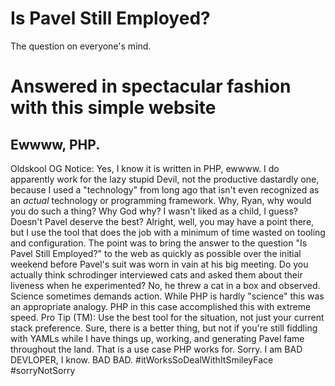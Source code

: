 # Is Pavel Still Employed?
The question on everyone's mind.

# Answered in spectacular fashion with this simple website

## Ewwww, PHP.

Oldskool OG Notice: Yes, I know it is written in PHP, ewwww. I do apparently work for the lazy stupid Devil, not the productive dastardly one, because I used a "technology" from long ago that isn't even recognized as an _actual_ technology or programming framework. Why, Ryan, why would you do such a thing? Why God why? I wasn't liked as a child, I guess? Doesn't Pavel deserve the best? Alright, well, you may have a point there, but I use the tool that does the job with a minimum of time wasted on tooling and configuration. The point was to bring the answer to the question "Is Pavel Still Employed?" to the web as quickly as possible over the initial weekend before Pavel's suit was worn in vain at his big meeting. Do you actually think schrodinger interviewed cats and asked them about their liveness when he experimented? No, he threw a cat in a box and observed. Science sometimes demands action. While PHP is hardly "science" this was an appropriate analogy. PHP in this case accomplished this with extreme speed. Pro Tip (TM): Use the best tool for the situation, not just your current stack preference. Sure, there is a better thing, but not if you're still fiddling with YAMLs while I have things up, working, and generating Pavel fame throughout the land. That is a use case PHP works for. Sorry. I am BAD DEVLOPER, I know. BAD BAD. #itWorksSoDealWithItSmileyFace #sorryNotSorry